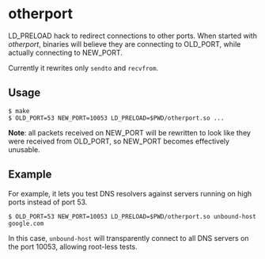 # otherport

LD_PRELOAD hack to redirect connections to other ports. When started with *otherport*, binaries will believe they are connecting to OLD_PORT, while actually connecting to NEW_PORT.

Currently it rewrites only `sendto` and `recvfrom`.

## Usage

```
$ make
$ OLD_PORT=53 NEW_PORT=10053 LD_PRELOAD=$PWD/otherport.so ...
```

**Note**: all packets received on NEW_PORT will be rewritten to look like they were received from OLD_PORT, so NEW_PORT becomes effectively unusable.

## Example

For example, it lets you test DNS resolvers against servers running on high ports instead of port 53.

```
$ OLD_PORT=53 NEW_PORT=10053 LD_PRELOAD=$PWD/otherport.so unbound-host google.com
```

In this case, `unbound-host` will transparently connect to all DNS servers on the port 10053, allowing root-less tests.
